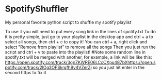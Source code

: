 # SpotifyShuffler
My personal favorite python script to shuffle my spotify playlist

To use it you will need to put every song link in the lines of spotify.txt
To do it is pretty simple, just go to your playlist in the desktop app and ctrl + a to select all songs, then ctrl + c to copy it!
You can ctrl + a, right click and select "Remove from playlist" to remove all the songs 
Then you just run the script and ctrl + v to paste into the playlist!
#Note
some random line in spotify.txt will be merged with another, for example, a link will be like this:
https://open.spotify.com/track/3gnZKWRE06LCcCXpu487bXhttps://open.spotify.com/track/2lOg3OFSkrgfh9v4VZerZj
so you just hit enter in the second https to fix it
